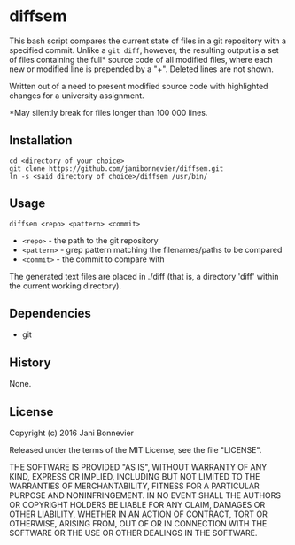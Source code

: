diffsem
=======

This bash script compares the current state of files in a git repository
with a specified commit. Unlike a `git diff`, however, the resulting 
output is a set of files containing the full* source code of all modified
files, where each new or modified line is prepended by a "+". Deleted lines are
not shown.

Written out of a need to present modified source code with highlighted changes 
for a university assignment.

*May silently break for files longer than 100 000 lines.

## Installation
```
cd <directory of your choice>
git clone https://github.com/janibonnevier/diffsem.git
ln -s <said directory of choice>/diffsem /usr/bin/
```

## Usage

`diffsem <repo> <pattern> <commit>`

- `<repo>` - the path to the git repository
- `<pattern>` - grep pattern matching the filenames/paths to be compared
- `<commit>` - the commit to compare with

The generated text files are placed in ./diff (that is, a directory 'diff' 
within the current working directory).

## Dependencies

- git

## History

None.

## License

Copyright (c) 2016 Jani Bonnevier

Released under the terms of the MIT License, see the file "LICENSE".

THE SOFTWARE IS PROVIDED "AS IS", WITHOUT WARRANTY OF ANY KIND, EXPRESS OR
IMPLIED, INCLUDING BUT NOT LIMITED TO THE WARRANTIES OF MERCHANTABILITY,
FITNESS FOR A PARTICULAR PURPOSE AND NONINFRINGEMENT. IN NO EVENT SHALL THE
AUTHORS OR COPYRIGHT HOLDERS BE LIABLE FOR ANY CLAIM, DAMAGES OR OTHER
LIABILITY, WHETHER IN AN ACTION OF CONTRACT, TORT OR OTHERWISE, ARISING FROM,
OUT OF OR IN CONNECTION WITH THE SOFTWARE OR THE USE OR OTHER DEALINGS IN THE
SOFTWARE.
